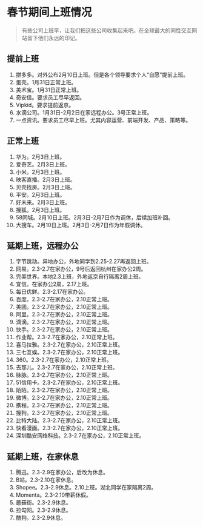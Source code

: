 # 春节期间上班情况

> 有些公司上班早，让我们把这些公司收集起来吧。在全球最大的同性交互网站留下他们永远的印记。

## 提前上班

1. 拼多多。对外公布2月10日上班。但是各个领导要求个人“自愿”提前上班。
2. 蛋壳。1月31日正常上班。
3. 美术宝。1月31日正常上班。
4. 奇安信。要求员工尽早返回。
5. Vipkid。要求提前返京。
6. 水滴公司。1月31日-2月2日在家远程办公。3号正常上班。
7. 一点资讯。要求员工尽早上班。尤其内容运营、前端开发、产品、策略等。

## 正常上班

1. 华为。2月3日上班。
2. 爱奇艺。2月3日上班。
3. 小米。2月3日上班。
4. 映客直播。2月3日上班。
5. 贝壳找房。2月3日上班。
6. 平安。2月3日上班。
7. 好未来。2月3日上班。
8. 搜狐。2月3日上班。
9. 58同城。2月10日上班。2月3日-2月7日作为调休，后续加班补回。
10. 大搜车。2月10日上班。2月3日-2月7日作为年假调休。

## 延期上班，远程办公

1. 字节跳动。异地办公，外地同学到2.25-2.27再返回上班。
2. 网易。2.3-2.7在家办公，9号后返回杭州在家办公2周。
3. 完美世界。本地2.3上班，外地返京自行隔离2周上班。
4. 宜信。在家办公2周，2.17上班。
5. 每日优鲜。2.3-2.17在家办公。
6. 百度。2.3-2.7在家办公，2.10正常上班。
7. 美团。2.3-2.7在家办公，2.10正常上班。
8. 阿里。2.3-2.7在家办公，2.10正常上班。
9. 滴滴。2.3-2.7在家办公，2.10正常上班。
10. 快手。2.3-2.7在家办公，2.10正常上班。
11. 作业帮。2.3-2.7在家办公，2.10正常上班。
12. 喜马拉雅。2.3-2.7在家办公，2.10正常上班。
13. 三七互娱。2.3-2.7在家办公，2.10正常上班。
14. 360。2.3-2.7在家办公，2.10正常上班。
15. 去那儿。2.3-2.7在家办公，2.10正常上班。
16. 脉脉。2.3-2.7在家办公，2.10正常上班。
17. 51信用卡。2.3-2.7在家办公，2.10正常上班。
18. 陌陌。2.3-2.7在家办公，2.10正常上班。
19. 微博。2.3-2.7在家办公，2.10正常上班。
20. 携程。2.3-2.7在家办公，2.10正常上班。
21. 搜狗。2.3-2.7在家办公，2.10正常上班。
22. 比特大陆。2.3-2.7在家办公，2.10正常上班。
23. 快看漫画。2.3-2.7在家办公，2.10正常上班。
24. 深圳酷安网络科技。2.3-2.7在家办公，2.10正常上班。

## 延期上班，在家休息

1. 腾迅。2.3-2.9在家办公，后改为休息。
2. B站。2.3-2.10在家休息。
3. Shopee。2.3-2.9休息。2.10上班。湖北同学在家隔离2周。
4. Momenta。2.3-2.10带薪休假。
5. 蘑菇街。2.3-2.9休息。
6. 拉勾网。2.3-2.9休息。
7. 酷狗。2.3-2.9休息。
